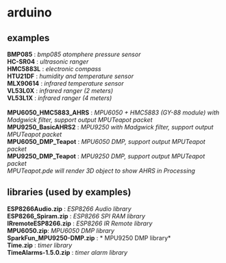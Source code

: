 # arduino

## examples
**BMP085** : *bmp085 atomphere pressure sensor*</br>
**HC-SR04** : *ultrasonic ranger*</br>
**HMC5883L** : *electronic compass*</br>
**HTU21DF** : *humidity and temperature sensor*</br>
**MLX90614** : *infrared temperature sensor*</br>
**VL53L0X** : *infrared ranger (2 meters)*</br>
**VL53L1X** : *infrared ranger (4 meters)*</br>
</br>
**MPU6050_HMC5883_AHRS** : *MPU6050 + HMC5883 (GY-88 module) with Madgwick filter, support output MPUTeapot packet*</br>
**MPU9250_BasicAHRS2** : *MPU9250 with Madgwick filter, support output MPUTeapot packet*</br>
**MPU6050_DMP_Teapot** : *MPU6050 DMP, support output MPUTeapot packet*</br>
**MPU9250_DMP_Teapot** : *MPU9250 DMP, support output MPUTeapot packet*</br>
*MPUTeapot.pde will render 3D object to show AHRS in Processing*

## libraries (used by examples)
**ESP8266Audio.zip** : *ESP8266 Audio library*</br>
**ESP8266_Spiram.zip** : *ESP8266 SPI RAM library*</br>
**IRremoteESP8266.zip** : *ESP8266 IR Remote library*</br>
**MPU6050.zip**: *MPU6050 DMP library*</br>
**SparkFun_MPU9250-DMP.zip** : * MPU9250 DMP library*</br>
**Time.zip** : *timer library*</br>
**TimeAlarms-1.5.0.zip** : *timer alarm library*</br>
